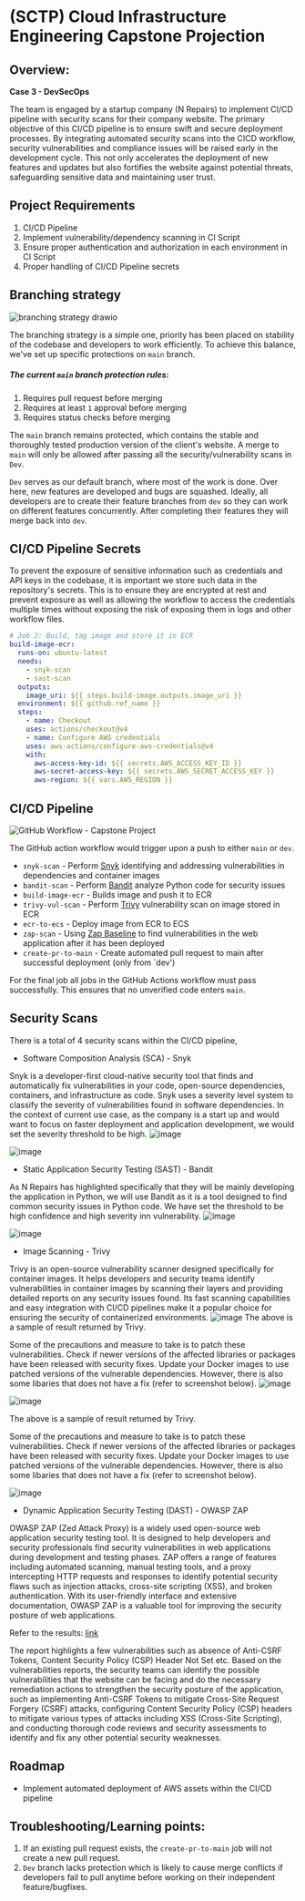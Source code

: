 # (SCTP) Cloud Infrastructure Engineering Capstone Projection

## Overview:
**Case 3 - DevSecOps**

The team is engaged by a startup company (N Repairs) to implement CI/CD pipeline with security scans for their company website. The primary objective of this CI/CD pipeline is to ensure swift and secure deployment processes. By integrating automated security scans into the CICD workflow, security vulnerabilities and compliance issues will be raised early in the development cycle. This not only accelerates the deployment of new features and updates but also fortifies the website against potential threats, safeguarding sensitive data and maintaining user trust.

## Project Requirements 
1. CI/CD Pipeline
2. Implement vulnerability/dependency scanning in CI Script 
3. Ensure proper authentication and authorization in each environment in CI Script 
4. Proper handling of CI/CD Pipeline secrets

## Branching strategy

![branching strategy drawio](https://github.com/yangmz0528/sctp4-gp2-capstone-devsecops/assets/145353293/a8363f4d-4352-4e3d-975a-f418d9fd5021)

The branching strategy is a simple one, priority has been placed on stability of the codebase and developers to work efficiently. To achieve this balance, we've set up specific protections on `main` branch.

##### The current `main` branch protection rules:
1. Requires pull request before merging
2. Requires at least `1` approval before merging
3. Requires status checks before merging 

The `main` branch remains protected, which contains the stable and thoroughly tested production version of the client's website. 
A merge to `main` will only be allowed after passing all the security/vulnerability scans in `Dev`. 

`Dev` serves as our default branch, where most of the work is done. Over here, new features are developed and bugs are squashed. Ideally, all developers are to create their feature branches from `dev` so they can work on different features concurrently. After completing their features they will merge back into `dev`. 

## CI/CD Pipeline Secrets
To prevent the exposure of sensitive information such as credentials and API keys in the codebase, it is important we store such data in the repository's secrets. This is to ensure they are encrypted at rest and prevent exposure as well as allowing the workflow to access the credentials multiple times without exposing the risk of exposing them in logs and other workflow files. 

``` yaml
# Job 2: Build, tag image and store it in ECR
build-image-ecr:
  runs-on: ubuntu-latest
  needs:
    - snyk-scan
    - sast-scan
  outputs:
    image_uri: ${{ steps.build-image.outputs.image_uri }}
  environment: ${{ github.ref_name }}
  steps:
    - name: Checkout
    uses: actions/checkout@v4
    - name: Configure AWS credentials
    uses: aws-actions/configure-aws-credentials@v4
    with:
      aws-access-key-id: ${{ secrets.AWS_ACCESS_KEY_ID }}
      aws-secret-access-key: ${{ secrets.AWS_SECRET_ACCESS_KEY }}
      aws-region: ${{ vars.AWS_REGION }}
```
## CI/CD Pipeline

![GitHub Workflow - Capstone Project](https://github.com/yangmz0528/sctp4-gp2-capstone-devsecops/assets/145353293/6e0e9844-0010-44f5-a226-97636cf5358e)

The GitHub action workflow would trigger upon a push to either `main` or `dev`.

- `snyk-scan` - Perform [Snyk](https://github.com/snyk/actions/tree/master/python-3.10) identifying and addressing vulnerabilities in dependencies and container images
- `bandit-scan` - Perform [Bandit](https://github.com/PyCQA/bandit) analyze Python code for security issues
- `build-image-ecr` - Builds image and push it to ECR
- `trivy-vul-scan` - Perform [Trivy](https://github.com/aquasecurity/trivy-action) vulnerability scan on image stored in ECR
- `ecr-to-ecs` - Deploy image from ECR to ECS
- `zap-scan` - Using [Zap Baseline](https://github.com/marketplace/actions/zap-baseline-scan) to find vulnerabilities in the web application after it has been deployed
- `create-pr-to-main` - Create automated pull request to main after successful deployment (only from `dev')

For the final job all jobs in the GitHub Actions workflow must pass successfully. This ensures that no unverified code enters `main`.

## Security Scans
There is a total of 4 security scans within the CI/CD pipeline, 
- Software Composition Analysis (SCA) - Snyk

Snyk is a developer-first cloud-native security tool that finds and automatically fix vulnerabilities in your code, open-source dependencies, containers, and infrastructure as code. Snyk uses a severity level system to classify the severity of vulnerabilities found in software dependencies. In the context of current use case, as the company is a start up and would want to focus on faster deployment and application development, we would set the severity threshold to be high. 
![image](https://github.com/yangmz0528/sctp4-gp2-capstone-devsecops/assets/108774198/14b9e5a5-007d-4c2a-99ca-62d72aaa6dc9)

![image](https://github.com/yangmz0528/sctp4-gp2-capstone-devsecops/assets/108774198/14b9e5a5-007d-4c2a-99ca-62d72aaa6dc9)


- Static Application Security Testing (SAST) - Bandit

As N Repairs has highlighted specifically that they will be mainly developing the application in Python, we will use Bandit as it is a tool designed to find common security issues in Python code. We have set the threshold to be high confidence and high severity inn vulnerability.
![image](https://github.com/yangmz0528/sctp4-gp2-capstone-devsecops/assets/108774198/b39e1a5d-8859-4fa9-9090-7147b37fa75b)

![image](https://github.com/yangmz0528/sctp4-gp2-capstone-devsecops/assets/108774198/b39e1a5d-8859-4fa9-9090-7147b37fa75b)

- Image Scanning - Trivy
  
Trivy is an open-source vulnerability scanner designed specifically for container images. It helps developers and security teams identify vulnerabilities in container images by scanning their layers and providing detailed reports on any security issues found. Its fast scanning capabilities and easy integration with CI/CD pipelines make it a popular choice for ensuring the security of containerized environments.
![image](https://github.com/yangmz0528/sctp4-gp2-capstone-devsecops/assets/108774198/0f15ff92-8258-4817-a199-f9a0ad285913)
The above is a sample of result returned by Trivy. 

Some of the precautions and measure to take is to patch these vulnerabilities. Check if newer versions of the affected libraries or packages have been released with security fixes. Update your Docker images to use patched versions of the vulnerable dependencies.
However, there is also some libaries that does not have a fix (refer to screenshot below).
![image](https://github.com/yangmz0528/sctp4-gp2-capstone-devsecops/assets/108774198/2deea4d0-9bc8-43b9-be4e-e2954de5213f)

![image](https://github.com/yangmz0528/sctp4-gp2-capstone-devsecops/assets/108774198/0f15ff92-8258-4817-a199-f9a0ad285913)

The above is a sample of result returned by Trivy. 

Some of the precautions and measure to take is to patch these vulnerabilities. Check if newer versions of the affected libraries or packages have been released with security fixes. Update your Docker images to use patched versions of the vulnerable dependencies.
However, there is also some libaries that does not have a fix (refer to screenshot below).

![image](https://github.com/yangmz0528/sctp4-gp2-capstone-devsecops/assets/108774198/2deea4d0-9bc8-43b9-be4e-e2954de5213f)

- Dynamic Application Security Testing (DAST) - OWASP ZAP

OWASP ZAP (Zed Attack Proxy) is a widely used open-source web application security testing tool. It is designed to help developers and security professionals find security vulnerabilities in web applications during development and testing phases. ZAP offers a range of features including automated scanning, manual testing tools, and a proxy intercepting HTTP requests and responses to identify potential security flaws such as injection attacks, cross-site scripting (XSS), and broken authentication. With its user-friendly interface and extensive documentation, OWASP ZAP is a valuable tool for improving the security posture of web applications.

Refer to the results: [link](https://github.com/yangmz0528/sctp4-gp2-capstone-devsecops/issues/15)

The report highlights a few vulnerabilities such as absence of Anti-CSRF Tokens, Content Security Policy (CSP) Header Not Set etc. Based on the vulnerabilities reports, the security teams can identify the possible vulnerabilities that the website can be facing and do the necessary remediation actions to strengthen the security posture of the application, such as implementing Anti-CSRF Tokens to mitigate Cross-Site Request Forgery (CSRF) attacks, configuring Content Security Policy (CSP) headers to mitigate various types of attacks including XSS (Cross-Site Scripting), and conducting thorough code reviews and security assessments to identify and fix any other potential security weaknesses.

## Roadmap
- Implement automated deployment of AWS assets within the CI/CD pipeline

## Troubleshooting/Learning points: 
1. If an existing pull request exists, the `create-pr-to-main` job will not create a new pull request. 
2. `Dev` branch lacks protection which is likely to cause merge conflicts if developers fail to pull anytime before working on their independent feature/bugfixes.


